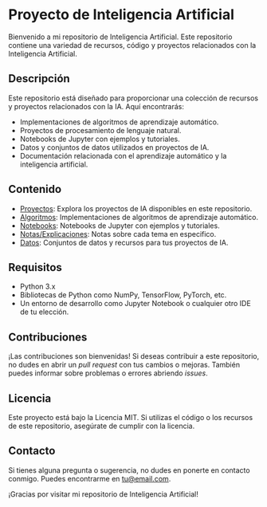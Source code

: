 # Proyecto de Inteligencia Artificial

Bienvenido a mi repositorio de Inteligencia Artificial. Este repositorio contiene una variedad de recursos, código y proyectos relacionados con la Inteligencia Artificial.

## Descripción

Este repositorio está diseñado para proporcionar una colección de recursos y proyectos relacionados con la IA. Aquí encontrarás:

- Implementaciones de algoritmos de aprendizaje automático.
- Proyectos de procesamiento de lenguaje natural.
- Notebooks de Jupyter con ejemplos y tutoriales.
- Datos y conjuntos de datos utilizados en proyectos de IA.
- Documentación relacionada con el aprendizaje automático y la inteligencia artificial.

## Contenido

- [Proyectos](/Proyectos): Explora los proyectos de IA disponibles en este repositorio.
- [Algoritmos](/algoritmos): Implementaciones de algoritmos de aprendizaje automático.
- [Notebooks](/notebooks): Notebooks de Jupyter con ejemplos y tutoriales.
- [Notas/Explicaciones](/Notas): Notas sobre cada tema en especifico.
- [Datos](/datos): Conjuntos de datos y recursos para tus proyectos de IA.

## Requisitos

- Python 3.x
- Bibliotecas de Python como NumPy, TensorFlow, PyTorch, etc.
- Un entorno de desarrollo como Jupyter Notebook o cualquier otro IDE de tu elección.

## Contribuciones

¡Las contribuciones son bienvenidas! Si deseas contribuir a este repositorio, no dudes en abrir un *pull request* con tus cambios o mejoras. También puedes informar sobre problemas o errores abriendo *issues*.

## Licencia

Este proyecto está bajo la Licencia MIT. Si utilizas el código o los recursos de este repositorio, asegúrate de cumplir con la licencia.

## Contacto

Si tienes alguna pregunta o sugerencia, no dudes en ponerte en contacto conmigo. Puedes encontrarme en [tu@email.com](mailto:tu@email.com).

¡Gracias por visitar mi repositorio de Inteligencia Artificial!
